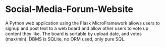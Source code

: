 # Social-Media-Forum-Website

A Python web application using the Flask MicroFramework allows users to signup and post text to a web board and allow other users to vote up content they like. The board is sortable by upload date, and votes (max/min). DBMS is SQLite, no ORM used, only pure SQL.
